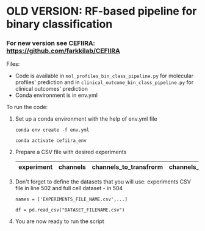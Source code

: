 # OLD VERSION: RF-based pipeline for binary classification 
### For new version see CEFIIRA: https://github.com/farkkilab/CEFIIRA

Files:

- Code is available in `mol_profiles_bin_class_pipeline.py` for molecular profiles' prediction and in `clinical_outcome_bin_class_pipeline.py` for clinical outcomes' prediction
- Conda environment is in env.yml

To run the code:
1. Set up a conda environment with the help of env.yml file

   ````
   conda env create -f env.yml
   ````
   ````
   conda activate cefiira_env
   ````  
2. Prepare a CSV file with desired experiments

   | experiment  | channels | channels_to_transfrorm | channels_to_outliers | chanenels_to_scale | types_of_cells | classes_column | classes_types | therapies | scaling_type | best_parameters | balanced_acc_train | balanced_acc_test | f1_train | f1_test | most_predictive_features | eliminated_features |
   | :---:  | :---: | :---: | :---: | :---: | :---: | :---: | :---: | :---: | :---: | :---: | :---: | :---: | :---: | :---: | :---: | :---: |


4. Don't forget to define the datasets that you will use: experiments CSV file in line 502 and full cell dataset - in 504
   ````
   names = ['EXPERIMENTS_FILE_NAME.csv',...] 
   ````
   ````
   df = pd.read_csv("DATASET_FILENAME.csv")
   ````  
   
5. You are now ready to run the script
